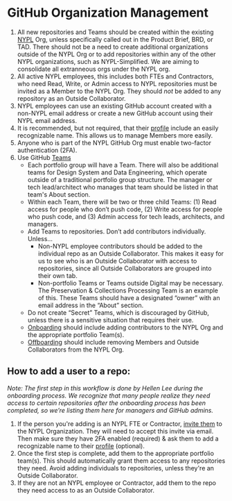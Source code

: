 # GitHub Organization Management

1. All new repositories and Teams should be created within the existing [NYPL](https://github.com/NYPL) Org, unless specifically called out in the Product Brief, BRD, or TAD. There should not be a need to create additional organizations outside of the NYPL Org or to add repositories within any of the other NYPL organizations, such as NYPL-Simplified. We are aiming to consolidate all extranneous orgs under the NYPL org.
2. All active NYPL employees, this includes both FTEs and Contractors, who need Read, Write, or Admin access to NYPL repositories must be invited as a Member to the NYPL Org. They should _not_ be added to any repository as an Outside Collaborator.
3. NYPL employees can use an existing GitHub account created with a non-NYPL email address or create a new GitHub account using their NYPL email address.
4. It is recommended, but not required, that their [profile](https://github.com/settings/profile) include an easily recognizable name. This allows us to manage Members more easily.
5. Anyone who is part of the NYPL GitHub Org must enable two-factor authentication (2FA).
6. Use GitHub [Teams](https://github.com/orgs/NYPL/teams)
   - Each portfolio group will have a Team. There will also be additional teams for Design System and Data Engineering, which operate outside of a traditional portfolio group structure. The manager or tech lead/architect who manages that team should be listed in that team's About section.
   - Within each Team, there will be two or three child Teams: (1) Read access for people who don’t push code, (2) Write access for people who push code, and (3) Admin access for tech leads, architects, and managers.
   - Add Teams to repositories. Don’t add contributors individually. Unless…
     - Non-NYPL employee contributors should be added to the individual repo as an Outside Collaborator. This makes it easy for us to see who is an Outside Collaborator with access to repositories, since all Outside Collaborators are grouped into their own tab.
     - Non-portfolio Teams or Teams outside Digital may be necessary. The Preservation & Collections Processing Team is an example of this. These Teams should have a designated “owner” with an email address in the “About” section.
   - Do not create “Secret” Teams, which is discouraged by GitHub, unless there is a sensitive situation that requires their use.
   - [Onboarding](./onboarding.md) should include adding contributors to the NYPL Org and the appropriate portfolio Team(s).
   - [Offboarding](./offboarding.md) should include removing Members and Outside Collaborators from the NYPL Org.

## How to add a user to a repo:

_Note: The first step in this workflow is done by Hellen Lee during the onboarding process. We recognize that many people realize they need access to certain repositories after the onboarding process has been completed, so we’re listing them here for managers and GitHub admins._

1. If the person you're adding is an NYPL FTE or Contractor, [invite them](https://github.com/orgs/NYPL/people) to the NYPL Organization. They will need to accept this invite via email. Then make sure they have 2FA enabled (required) & ask them to add a recognizable name to their [profile](https://github.com/settings/profile) (optional).
2. Once the first step is complete, add them to the appropriate portfolio team(s). This should automatically grant them access to any repositories they need. Avoid adding individuals to repositories, unless they're an Outside Collaborator.
3. If they are not an NYPL employee or Contractor, add them to the repo they need access to as an Outside Collaborator.
